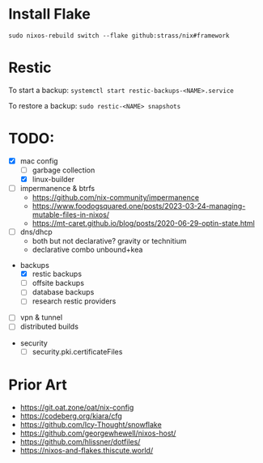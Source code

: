 # Install Flake
`sudo nixos-rebuild switch --flake github:strass/nix#framework`

# Restic
To start a backup: `systemctl start restic-backups-<NAME>.service`

To restore a backup: `sudo restic-<NAME> snapshots`

# TODO:
- [x] mac config
  - [ ] garbage collection
  - [x] linux-builder
- [ ] impermanence & btrfs
  - https://github.com/nix-community/impermanence
  - https://www.foodogsquared.one/posts/2023-03-24-managing-mutable-files-in-nixos/
  - https://mt-caret.github.io/blog/posts/2020-06-29-optin-state.html
- [ ] dns/dhcp
  - both but not declarative? gravity or technitium
  - declarative combo unbound+kea
- backups
  - [x] restic backups
  - [ ] offsite backups
  - [ ] database backups
  - [ ] research restic providers
- [ ] vpn & tunnel
- [ ] distributed builds
- security
  - [ ] security.pki.certificateFiles

# Prior Art
- https://git.oat.zone/oat/nix-config
- https://codeberg.org/kiara/cfg
- https://github.com/Icy-Thought/snowflake
- https://github.com/georgewhewell/nixos-host/
- https://github.com/hlissner/dotfiles/
- https://nixos-and-flakes.thiscute.world/